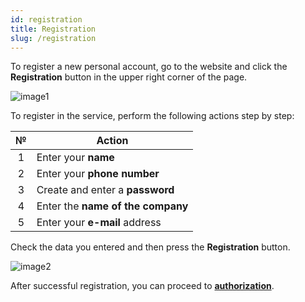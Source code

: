 ```yaml
---
id: registration
title: Registration
slug: /registration
---
```


To register a new personal account, go to the website and click the **Registration** button in the upper right corner of the page.

![image1](/img/instruction/general/registration/image1.png)

To register in the service, perform the following actions step by step:

|  №  | Action |
| :-: | ------ |
| 1 | Enter your **name** |
| 2 | Enter your **phone number** |
| 3 | Create and enter a **password** |
| 4 | Enter the **name of the company** |
| 5 | Enter your **e-mail** address |

Check the data you entered and then press the **Registration** button.

![image2](/img/instruction/general/registration/image2.png)

After successful registration, you can proceed to [**authorization**](/docs/instruction/general/login.md).
